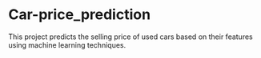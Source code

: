 # Car-price_prediction
This project predicts the selling price of used cars based on their features using machine learning techniques. 

